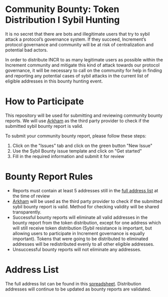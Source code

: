 # Community Bounty: Token Distribution I Sybil Hunting

It is no secret that there are bots and illegitimate users that try to sybil attack a protocol’s governance system. If they succeed, Increment’s protocol governance and community will be at risk of centralization and potential bad actors.

In order to distribute INCR to as many legitimate users as possible within the Increment community and mitigate this kind of attack towards our protocol governance, it will be necessary to call on the community for help in finding and reporting any potential cases of sybil attacks in the current list of eligible addresses in this bounty hunting event.

# How to Participate

This repository will be used for submitting and reviewing community bounty reports. We will use [Arkham](https://platform.arkhamintelligence.com/) as the third party provider to check if the submitted sybil bounty report is valid.

To submit your community bounty report, please follow these steps:
1. Click on the "Issues" tab and click on the green button "New Issue"
2. Use the Sybil Bounty issue template and click on "Get started"
3. Fill in the required information and submit it for review

# Bounty Report Rules

- Reports must contain at least 5 addresses still in the [full address list](https://docs.google.com/spreadsheets/d/1Y1ax3pePYNKpU4L9WbZOcv3QGbz6LlRdzE-AkkaeAeM/edit#gid=1556209484&range=A1) at the time of review
- [Arkham](https://platform.arkhamintelligence.com/) will be used as the third party provider to check if the submitted sybil bounty report is valid. Method for checking validity will be shared transparently.
- Successful bounty reports will eliminate all valid addresses in the bounty report from the token distribution, except for one address which will still receive token distribution (Sybil resistance is important, but allowing users to participate in Increment governance is equally important). Tokens that were going to be distributed to eliminated addresses will be redistributed evenly to all other eligible addresses.
- Unsuccessful bounty reports will not eliminate any addresses.

# Address List

The full address list can be found in this [spreadsheet](https://docs.google.com/spreadsheets/d/1Y1ax3pePYNKpU4L9WbZOcv3QGbz6LlRdzE-AkkaeAeM/edit#gid=1556209484&range=A1). Distribution addresses will continue to be updated as bounty reports are validated.
